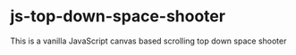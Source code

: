 # js-top-down-space-shooter
This is a vanilla JavaScript canvas based scrolling top down space shooter
